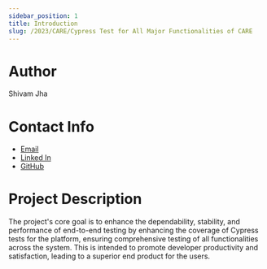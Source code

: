 ```yaml
---
sidebar_position: 1
title: Introduction
slug: /2023/CARE/Cypress Test for All Major Functionalities of CARE
---
```



# Author
Shivam Jha

# Contact Info
- [Email](mailto:sssvjha@gmail.com)
- [Linked In](https://www.linkedin.com/in/shivam-jha-bb44a4200/)
- [GitHub](https://github.com/ShivamJhaa)

# Project Description

The project's core goal is to enhance the dependability, stability, and performance of end-to-end testing by enhancing the coverage of Cypress tests for the platform, ensuring comprehensive testing of all functionalities across the system. This is intended to promote developer productivity and satisfaction, leading to a superior end product for the users.